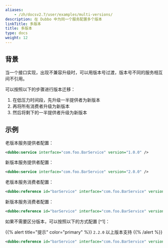 ```yaml
---
aliases:
    - /zh/docsv2.7/user/examples/multi-versions/
description: 在 Dubbo 中为同一个服务配置多个版本
linkTitle: 多版本
title: 多版本
type: docs
weight: 12
---
```



## 背景
当一个接口实现，出现不兼容升级时，可以用版本号过渡，版本号不同的服务相互间不引用。

可以按照以下的步骤进行版本迁移：

1. 在低压力时间段，先升级一半提供者为新版本
2. 再将所有消费者升级为新版本
3. 然后将剩下的一半提供者升级为新版本

## 示例
老版本服务提供者配置：

```xml
<dubbo:service interface="com.foo.BarService" version="1.0.0" />
```

新版本服务提供者配置：

```xml
<dubbo:service interface="com.foo.BarService" version="2.0.0" />
```

老版本服务消费者配置：

```xml
<dubbo:reference id="barService" interface="com.foo.BarService" version="1.0.0" />
```

新版本服务消费者配置：

```xml
<dubbo:reference id="barService" interface="com.foo.BarService" version="2.0.0" />
```

如果不需要区分版本，可以按照以下的方式配置 [^1]：

{{% alert title="提示" color="primary" %}}
`2.2.0` 以上版本支持
{{% /alert %}}

```xml
<dubbo:reference id="barService" interface="com.foo.BarService" version="*" />
```